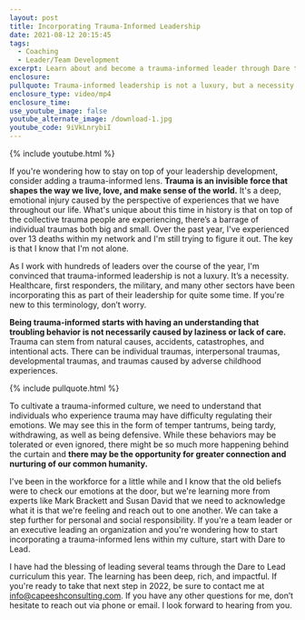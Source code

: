 ```yaml
---
layout: post
title: Incorporating Trauma-Informed Leadership
date: 2021-08-12 20:15:45
tags:
  - Coaching
  - Leader/Team Development
excerpt: Learn about and become a trauma-informed leader through Dare to Lead.
enclosure:
pullquote: Trauma-informed leadership is not a luxury, but a necessity.
enclosure_type: video/mp4
enclosure_time:
use_youtube_image: false
youtube_alternate_image: /download-1.jpg
youtube_code: 9iVkLnrybiI
---
```

{% include youtube.html %}

If you're wondering how to stay on top of your leadership development, consider adding a trauma-informed lens. **Trauma is an invisible force that shapes the way we live, love, and make sense of the world.** It's a deep, emotional injury caused by the perspective of experiences that we have throughout our life. What's unique about this time in history is that on top of the collective trauma people are experiencing, there’s a barrage of individual traumas both big and small. Over the past year, I've experienced over 13 deaths within my network and I'm still trying to figure it out. The key is that I know that I'm not alone.

As I work with hundreds of leaders over the course of the year, I'm convinced that trauma-informed leadership is not a luxury. It’s a necessity. Healthcare, first responders, the military, and many other sectors have been incorporating this as part of their leadership for quite some time. If you're new to this terminology, don’t worry.

**Being trauma-informed starts with having an understanding that troubling behavior is not necessarily caused by laziness or lack of care.** Trauma can stem from natural causes, accidents, catastrophes, and intentional acts. There can be individual traumas, interpersonal traumas, developmental traumas, and traumas caused by adverse childhood experiences.

{% include pullquote.html %}

To cultivate a trauma-informed culture, we need to understand that individuals who experience trauma may have difficulty regulating their emotions. We may see this in the form of temper tantrums, being tardy, withdrawing, as well as being defensive. While these behaviors may be tolerated or even ignored, there might be so much more happening behind the curtain and **there may be the opportunity for greater connection and nurturing of our common humanity.**

I've been in the workforce for a little while and I know that the old beliefs were to check our emotions at the door, but we're learning more from experts like Mark Brackett and Susan David that we need to acknowledge what it is that we're feeling and reach out to one another. We can take a step further for personal and social responsibility. If you're a team leader or an executive leading an organization and you're wondering how to start incorporating a trauma-informed lens within my culture, start with Dare to Lead.

I have had the blessing of leading several teams through the Dare to Lead curriculum this year. The learning has been deep, rich, and impactful. If you're ready to take that next step in 2022, be sure to contact me at [info@capeeshconsulting.com](mailto:info@capeeshconsulting.com). If you have any other questions for me, don’t hesitate to reach out via phone or email. I look forward to hearing from you.
